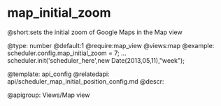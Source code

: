 map_initial_zoom
=============
@short:sets the initial zoom of Google Maps in the Map view
	

@type: number
@default:1
@require:map_view
@views:map
@example:
scheduler.config.map_initial_zoom = 7;
...
scheduler.init('scheduler_here',new Date(2013,05,11),"week");

@template:	api_config
@relatedapi:
	api/scheduler_map_initial_position_config.md
@descr:

@apigroup: Views/Map view

